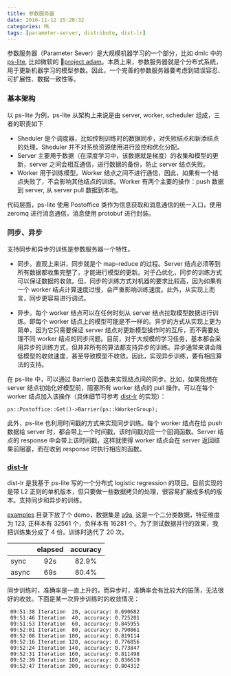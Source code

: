 ```yaml
---
title: 参数服务器
date: 2016-11-12 15:20:32
categories: ML
tags: [parameter-server, distribute, dist-lr]
---
```


参数服务器（Parameter Sever）是大规模机器学习的一个部分，比如 dmlc 中的 [ps-lite](https://github.com/dmlc/ps-lite), 比如微软的 [project adam](https://www.google.com/url?sa=t&rct=j&q=&esrc=s&source=web&cd=1&cad=rja&uact=8&ved=0ahUKEwiiqp-RiaPQAhUDsI8KHZnNDBMQFgggMAA&url=https%3A%2F%2Fpdfs.semanticscholar.org%2F043a%2Ffbd936c95d0e33c4a391365893bd4102f1a7.pdf&usg=AFQjCNFFnirPzFhPQQ4KTeDH5MX8ff1OEw&sig2=iQsdfQFyUcPhG8kkP9B0-g)。本质上来，参数服务器就是个分布式系统，用于更新机器学习的模型参数。因此，一个完善的参数服务器要考虑到错误容忍、可扩展性、数据一致性等。

<!--more-->

### 基本架构

以 ps-lite 为例，ps-lite 从架构上来说是由 server, worker, scheduler 组成，三者的职责如下

- Sheduler 是个调度器，比如控制训练时的数据同步，对失败结点和新添结点的处理。Sheduler 并不对系统资源使用进行监控和优化分配。
- Server 主要用于数据（在深度学习中，该数据就是梯度）的收集和模型的更新，server 之间会相互通信，进行数据的备份，防止 server 结点失败。
- Worker 用于训练模型。Worker 结点之间不进行通信，因此，如果有一个结点失败了，不会影响其他结点的训练。Worker 有两个主要的操作：push 数据到 server, 从 server pull 数据到本地。

代码层面，ps-lite 使用 Postoffice 类作为信息获取和消息通信的统一入口，使用 zeromq 进行消息通信，消息使用 protobuf 进行封装。

### 同步、异步

支持同步和异步的训练是参数服务器一个特性。

- 同步。直观上来讲，同步就是个 map-reduce 的过程。Server 结点必须等到所有数据都收集完整了，才能进行模型的更新。对于凸优化，同步的训练方式可以保证数据的收敛。但，同步的训练方式对机器的要求比较高，因为如果有一个 worker 结点计算速度过慢，会严重影响训练速度。此外，从实现上而言，同步更容易进行调试。

- 异步。每个 worker 结点可以在任何时刻从 server 结点拉取模型数据进行训练。即每个 worker 结点上的模型可能是不一样的。异步的方式从实现上更为简单，因为它只需要保证 server 结点对更新模型操作时的互斥，而不需要处理不同 worker 结点的同步问题。目前，对于大规模的学习任务，基本都会采用异步的训练方式，但并非所有的算法都支持异步的训练。异步通常来讲会降低模型的收敛速度，甚至导致模型不收敛。因此，实现异步训练，要有相应算法的支持。

在 ps-lite 中，可以通过 Barrier() 函数来实现结点间的同步。比如，如果我想在 server 结点初始化好模型前，阻塞所有 worker 结点的 pull 操作。可以在每个 worker 结点加入该操作（具体细节可参考 [dist-lr](https://github.com/ctliu3/dist-lr/blob/master/src/main.cc) 的实现）：

	ps::Postoffice::Get()->Barrier(ps::kWorkerGroup);
	
	
此外，ps-lite 也利用时间戳的方式来实现同步训练。每个 worker 结点在给 push 数据给 server 时，都会带上一个时间戳，该时间戳对应一个回调函数。Server 结点的 response 中会带上该时间戳，这样就使得 worker 结点会在 server 返回结果前阻塞，而在收到 response 时执行相应的函数。


### [dist-lr](https://github.com/ctliu3/dist-lr)

dist-lr 是我基于 ps-lite 写的一个分布式 logistic regression 的项目。目前实现的是带 L2 正则的单机版本，但只要做一些数据拷贝的处理，很容易扩展成多机的版本。支持同步和异步的训练。

[examples](https://github.com/ctliu3/dist-lr/tree/master/examples) 目录下放了个 demo，数据集是 [a9a](https://www.csie.ntu.edu.tw/~cjlin/libsvmtools/datasets/binary.html), 这是一个二分类数据，特征维度为 123, 正样本有 32561 个，负样本有 16281 个。为了测试数据并行的效果，我把训练集分成了 4 份。训练时迭代了 20 次。

|  | elapsed | accuracy |
| ------------- |:-------------:| :-----:|
| sync | 92s | 82.9% |
| async | 69s | 80.4% |

同步训练时，准确率是一直上升的，而异步时，准确率会有比较大的振荡，无法很好的收敛。下面是某一次异步训练时的收敛情况：

	 09:51:38 Iteration  20, accuracy: 0.690682
	 09:51:46 Iteration  40, accuracy: 0.725201
	 09:51:53 Iteration  60, accuracy: 0.845955
	 09:52:01 Iteration  80, accuracy: 0.790861
	 09:52:08 Iteration 100, accuracy: 0.819114
	 09:52:16 Iteration 120, accuracy: 0.776856
	 09:52:24 Iteration 140, accuracy: 0.773847
	 09:52:31 Iteration 160, accuracy: 0.811498
	 09:52:39 Iteration 180, accuracy: 0.836619
	 09:52:47 Iteration 200, accuracy: 0.804312

